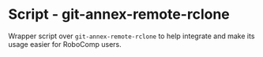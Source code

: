 # Script - git-annex-remote-rclone

Wrapper script over `git-annex-remote-rclone` to help integrate and make its usage easier for RoboComp users.
